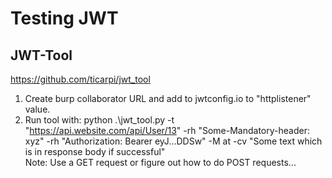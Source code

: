 # Testing JWT

## JWT-Tool
https://github.com/ticarpi/jwt_tool   
1. Create burp collaborator URL and add to jwtconfig.io to "httplistener" value.   
2. Run tool with: python .\jwt_tool.py -t "https://api.website.com/api/User/13" -rh "Some-Mandatory-header: xyz" -rh "Authorization: Bearer eyJ...DDSw" -M at -cv "Some text which is in response body if successful"   
Note: Use a GET request or figure out how to do POST requests...

